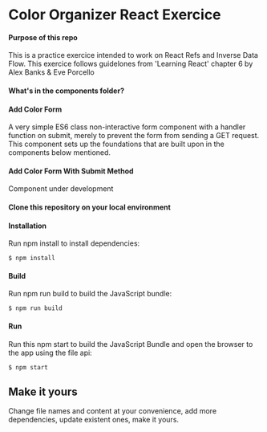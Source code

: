 Color Organizer React Exercice
==============================

#### Purpose of this repo

This is a practice exercice intended to work on React Refs and Inverse Data Flow. This exercice follows guidelones from 'Learning React' chapter 6 by Alex Banks & Eve Porcello

#### What's in the components folder?

#### Add Color Form
A very simple ES6 class non-interactive form component with a handler function on submit, merely to prevent the form from sending a GET request.
This component sets up the foundations that are built upon in the components below mentioned.

#### Add Color Form With Submit Method
Component under development

#### Clone this repository on your local environment

#### Installation
Run npm install to install dependencies:
```
$ npm install
```

#### Build
Run npm run build to build the JavaScript bundle:
```
$ npm run build
```

#### Run
Run this npm start to build the JavaScript Bundle and open the browser to the app using the file api:
```
$ npm start
```

Make it yours
-------------

Change file names and content at your convenience, add more dependencies, update existent ones, make it yours.